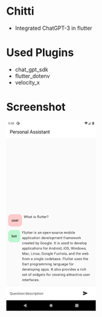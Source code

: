 # Chitti

- Integrated ChatGPT-3 in flutter

# Used Plugins 

- chat_gpt_sdk
- flutter_dotenv
- velocity_x

# Screenshot

<img src="ss.png" height="500rem">